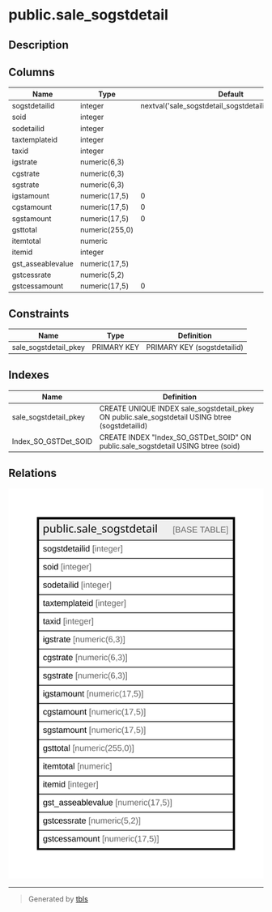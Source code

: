 # public.sale_sogstdetail

## Description

## Columns

| Name | Type | Default | Nullable | Children | Parents | Comment |
| ---- | ---- | ------- | -------- | -------- | ------- | ------- |
| sogstdetailid | integer | nextval('sale_sogstdetail_sogstdetailid_seq'::regclass) | false |  |  |  |
| soid | integer |  | true |  |  |  |
| sodetailid | integer |  | true |  |  |  |
| taxtemplateid | integer |  | true |  |  |  |
| taxid | integer |  | true |  |  |  |
| igstrate | numeric(6,3) |  | true |  |  |  |
| cgstrate | numeric(6,3) |  | true |  |  |  |
| sgstrate | numeric(6,3) |  | true |  |  |  |
| igstamount | numeric(17,5) | 0 | true |  |  |  |
| cgstamount | numeric(17,5) | 0 | true |  |  |  |
| sgstamount | numeric(17,5) | 0 | true |  |  |  |
| gsttotal | numeric(255,0) |  | true |  |  |  |
| itemtotal | numeric |  | true |  |  |  |
| itemid | integer |  | true |  |  |  |
| gst_asseablevalue | numeric(17,5) |  | true |  |  |  |
| gstcessrate | numeric(5,2) |  | true |  |  |  |
| gstcessamount | numeric(17,5) | 0 | true |  |  |  |

## Constraints

| Name | Type | Definition |
| ---- | ---- | ---------- |
| sale_sogstdetail_pkey | PRIMARY KEY | PRIMARY KEY (sogstdetailid) |

## Indexes

| Name | Definition |
| ---- | ---------- |
| sale_sogstdetail_pkey | CREATE UNIQUE INDEX sale_sogstdetail_pkey ON public.sale_sogstdetail USING btree (sogstdetailid) |
| Index_SO_GSTDet_SOID | CREATE INDEX "Index_SO_GSTDet_SOID" ON public.sale_sogstdetail USING btree (soid) |

## Relations

![er](public.sale_sogstdetail.svg)

---

> Generated by [tbls](https://github.com/k1LoW/tbls)
